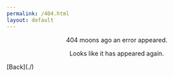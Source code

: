```yaml
---
permalink: /404.html
layout: default
---
```

<style>
.center {
  text-align: center;
  }
 .right {
  text-align: right;
  }
</style>
<p class="center">404 moons ago an error appeared.</p>
<p class="center">Looks like it has appeared again.</p>
<div class="shell"><div class="shell">
[Back](./)
</div></div>
